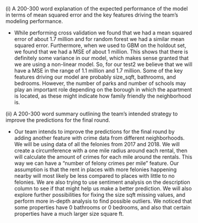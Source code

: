 (i) A 200-300 word explanation of the expected performance of the model in terms of mean
squared error and the key features driving the team’s modeling performance.

- While performing cross validation we found that we had a mean squared error of about 1.7 million and for random forest we had a similar mean squared error. Furthermore, when we used to GBM on the holdout set, we found that we had a MSE of about 1 million. This shows that there is definitely some variance in our model, which makes sense granted that we are using a non-linear model. So, for our test2 we believe that we will have a MSE in the range of 1.1 million and 1.7 million. Some of the key features driving our model are probably size_sqft, bathrooms, and bedrooms. However, the number of parks and number of schools may play an important role depending on the borough in which the apartment is located, as these might indicate how family friendly the neighborhood is. 

(ii) A 200-300 word summary outlining the team’s intended strategy to improve the predictions
for the final round.

-  Our team intends to improve the predictions for the final round by adding another feature with crime data from different neighborhoods. We will be using data of all the felonies from 2017 and 2018. We will create a circumference with a one mile radius around each rental, then will calculate the amount of crimes for each mile around the rentals. This way we can have a “number of felony crimes per mile” feature. Our assumption is that the rent in places with more felonies happening nearby will most likely be less compared to places with little to no felonies. We are also trying to use sentiment analysis on the description column to see if that might help us make a better prediction. We will also explore further possibilities for fixing the size sqft missing values, and perform more in-depth analysis to find possible outliers. We noticed that some properties have 0 bathrooms or 0 bedrooms, and also that certain properties have a much larger size square ft. 